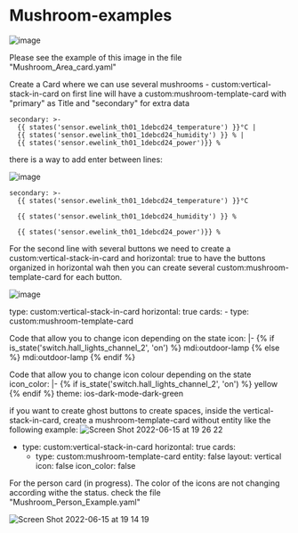 # Mushroom-examples

![image](https://user-images.githubusercontent.com/24855529/170824801-560c966c-eccb-4e17-b4f3-2d5891aad5f3.png)

Please see the example of this image in the file "Mushroom_Area_card.yaml"

Create a Card where we can use several mushrooms - custom:vertical-stack-in-card
on first line will have a custom:mushroom-template-card with "primary" as Title and "secondary" for extra data


    secondary: >-
      {{ states('sensor.ewelink_th01_1debcd24_temperature') }}°C | 
      {{ states('sensor.ewelink_th01_1debcd24_humidity') }} % | 
      {{ states('sensor.ewelink_th01_1debcd24_power')}} %  

there is a way  to add enter between lines:

![image](https://user-images.githubusercontent.com/24855529/170824986-dea18b67-ec3a-497f-910e-ef14517b2439.png)

    secondary: >-
      {{ states('sensor.ewelink_th01_1debcd24_temperature') }}°C 

      {{ states('sensor.ewelink_th01_1debcd24_humidity') }} %  

      {{ states('sensor.ewelink_th01_1debcd24_power')}} %  


For the second line with several buttons we need to create a custom:vertical-stack-in-card and horizontal: true to have the buttons organized in horizontal wah then you can create several custom:mushroom-template-card for each button.

![image](https://user-images.githubusercontent.com/24855529/170825035-96c6da60-b88d-4e44-b729-78217afe6fe0.png)

 type: custom:vertical-stack-in-card
    horizontal: true
    cards:
      - type: custom:mushroom-template-card      

Code that allow you to change icon depending on the state
        icon: |-
          {% if is_state('switch.hall_lights_channel_2', 'on') %}
            mdi:outdoor-lamp
          {% else %}
            mdi:outdoor-lamp
          {% endif %}
          
Code that allow you to change icon colour depending on the state
        icon_color: |-
          {% if is_state('switch.hall_lights_channel_2', 'on') %}
            yellow
          {% endif %}
        theme: ios-dark-mode-dark-green

if you want to create ghost buttons  to create spaces, inside the vertical-stack-in-card, create a mushroom-template-card without entity like the following example:
![Screen Shot 2022-06-15 at 19 26 22](https://user-images.githubusercontent.com/24855529/173898701-d856f948-f703-4b62-b1d5-d15b68258969.png)

  - type: custom:vertical-stack-in-card
    horizontal: true
    cards:
      - type: custom:mushroom-template-card
        entity: false
        layout: vertical
        icon: false
        icon_color: false




For the person card (in progress). The color of the icons are not changing according withe the status. check the file "Mushroom_Person_Example.yaml"

![Screen Shot 2022-06-15 at 19 14 19](https://user-images.githubusercontent.com/24855529/173897151-f9af62e3-b7e0-453f-ac53-890314512620.png)


